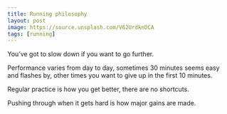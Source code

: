 ```yaml
---
title: Running philosophy
layout: post
image: https://source.unsplash.com/V62UrdknDCA
tags: [running]
---
```


You’ve got to slow down if you want to go further.

Performance varies from day to day, sometimes 30 minutes seems easy and flashes by, other times you want to give up in the first 10 minutes.

Regular practice is how you get better, there are no shortcuts.

Pushing through when it gets hard is how major gains are made.
